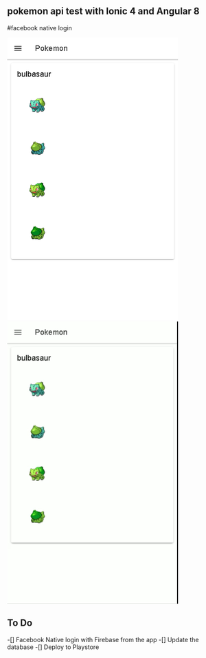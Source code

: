 ## pokemon api test with Ionic 4 and Angular 8
#facebook native login

![image](src/assets/icon/pokemon.png)
![gif](src/assets/icon/pokemon.gif)

## To Do
-[] Facebook Native login with Firebase from the app
-[] Update the database
-[] Deploy to Playstore